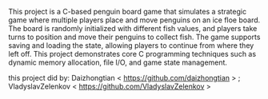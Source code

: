 This project is a C-based penguin board game that simulates a strategic game where multiple players place and move penguins on an ice floe board. The board is randomly initialized with different fish values, and players take turns to position and move their penguins to collect fish. The game supports saving and loading the state, allowing players to continue from where they left off. This project demonstrates core C programming techniques such as dynamic memory allocation, file I/O, and game state management.




this project did by: Daizhongtian < https://github.com/daizhongtian > ; VladyslavZelenkov  < https://github.com/VladyslavZelenkov >
